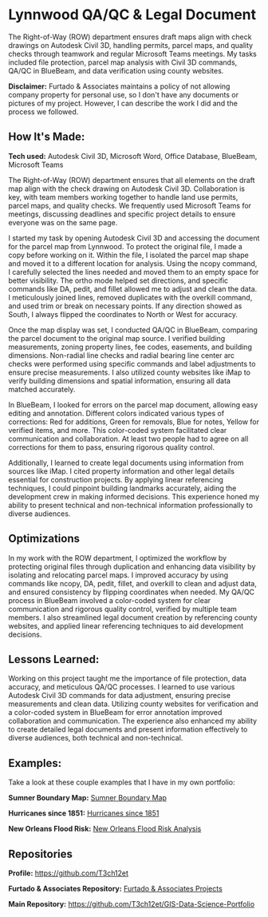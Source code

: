 # Lynnwood QA/QC & Legal Document
The Right-of-Way (ROW) department ensures draft maps align with check drawings on Autodesk Civil 3D, handling permits, parcel maps, and quality checks through teamwork and regular Microsoft Teams meetings. My tasks included file protection, parcel map analysis with Civil 3D commands, QA/QC in BlueBeam, and data verification using county websites.

**Disclaimer:** Furtado & Associates maintains a policy of not allowing company property for personal use, so I don't have any documents or pictures of my project. However, I can describe the work I did and the process we followed.

## How It's Made:

**Tech used:** Autodesk Civil 3D, Microsoft Word, Office Database, BlueBeam, Microsoft Teams

The Right-of-Way (ROW) department ensures that all elements on the draft map align with the check drawing on Autodesk Civil 3D. Collaboration is key, with team members working together to handle land use permits, parcel maps, and quality checks. We frequently used Microsoft Teams for meetings, discussing deadlines and specific project details to ensure everyone was on the same page.

I started my task by opening Autodesk Civil 3D and accessing the document for the parcel map from Lynnwood. To protect the original file, I made a copy before working on it. Within the file, I isolated the parcel map shape and moved it to a different location for analysis. Using the ncopy command, I carefully selected the lines needed and moved them to an empty space for better visibility. The ortho mode helped set directions, and specific commands like DA, pedit, and fillet allowed me to adjust and clean the data. I meticulously joined lines, removed duplicates with the overkill command, and used trim or break on necessary points. If any direction showed as South, I always flipped the coordinates to North or West for accuracy.

Once the map display was set, I conducted QA/QC in BlueBeam, comparing the parcel document to the original map source. I verified building measurements, zoning property lines, fee codes, easements, and building dimensions. Non-radial line checks and radial bearing line center arc checks were performed using specific commands and label adjustments to ensure precise measurements. I also utilized county websites like iMap to verify building dimensions and spatial information, ensuring all data matched accurately.

In BlueBeam, I looked for errors on the parcel map document, allowing easy editing and annotation. Different colors indicated various types of corrections: Red for additions, Green for removals, Blue for notes, Yellow for verified items, and more. This color-coded system facilitated clear communication and collaboration. At least two people had to agree on all corrections for them to pass, ensuring rigorous quality control.

Additionally, I learned to create legal documents using information from sources like iMap. I cited property information and other legal details essential for construction projects. By applying linear referencing techniques, I could pinpoint building landmarks accurately, aiding the development crew in making informed decisions. This experience honed my ability to present technical and non-technical information professionally to diverse audiences.

## Optimizations

In my work with the ROW department, I optimized the workflow by protecting original files through duplication and enhancing data visibility by isolating and relocating parcel maps. I improved accuracy by using commands like ncopy, DA, pedit, fillet, and overkill to clean and adjust data, and ensured consistency by flipping coordinates when needed. My QA/QC process in BlueBeam involved a color-coded system for clear communication and rigorous quality control, verified by multiple team members. I also streamlined legal document creation by referencing county websites, and applied linear referencing techniques to aid development decisions.

## Lessons Learned:

Working on this project taught me the importance of file protection, data accuracy, and meticulous QA/QC processes. I learned to use various Autodesk Civil 3D commands for data adjustment, ensuring precise measurements and clean data. Utilizing county websites for verification and a color-coded system in BlueBeam for error annotation improved collaboration and communication. The experience also enhanced my ability to create detailed legal documents and present information effectively to diverse audiences, both technical and non-technical.

## Examples:
Take a look at these couple examples that I have in my own portfolio:

**Sumner Boundary Map:** [Sumner Boundary Map](https://github.com/T3ch12et/GIS-Data-Science-Portfolio/tree/main/Furtado-and-Associates-Projects/Sumner%20Boundary%20Map)

**Hurricanes since 1851:** [Hurricanes since 1851](https://github.com/T3ch12et/GIS-Data-Science-Portfolio/tree/main/ESRI-MOOC-Cartography/Hurricanes-since-1851) 

**New Orleans Flood Risk:** [New Orleans Flood Risk Analysis](https://github.com/T3ch12et/GIS-Data-Science-Portfolio/tree/main/New-Orleans-Flood-Analysis)


## Repositories
**Profile:** https://github.com/T3ch12et

**Furtado & Associates Repository:** [Furtado & Associates Projects](https://github.com/T3ch12et/GIS-Data-Science-Portfolio/tree/main/Furtado-and-Associates-Projects)

**Main Repository:** https://github.com/T3ch12et/GIS-Data-Science-Portfolio
